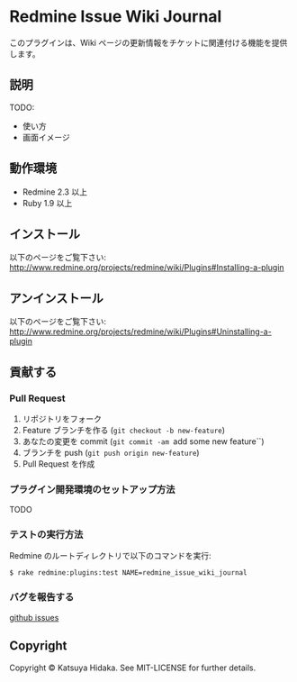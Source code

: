 # Redmine Issue Wiki Journal

このプラグインは、Wiki ページの更新情報をチケットに関連付ける機能を提供します。

## 説明

TODO:

  * 使い方
  * 画面イメージ

## 動作環境

  * Redmine 2.3 以上
  * Ruby 1.9 以上

## インストール

以下のページをご覧下さい:  
http://www.redmine.org/projects/redmine/wiki/Plugins#Installing-a-plugin

## アンインストール

以下のページをご覧下さい:  
http://www.redmine.org/projects/redmine/wiki/Plugins#Uninstalling-a-plugin

## 貢献する

### Pull Request

  1. リポジトリをフォーク
  2. Feature ブランチを作る (``git checkout -b new-feature``)
  3. あなたの変更を commit (``git commit -am ``add some new feature``)
  4. ブランチを push (``git push origin new-feature``)
  5. Pull Request を作成

### プラグイン開発環境のセットアップ方法

TODO

### テストの実行方法

Redmine のルートディレクトリで以下のコマンドを実行:

    $ rake redmine:plugins:test NAME=redmine_issue_wiki_journal

### バグを報告する

[github issues](https://github.com/hidakatsuya/redmine_issue_wiki_journal/issues/new)

## Copyright

Copyright &copy; Katsuya Hidaka. See MIT-LICENSE for further details.

